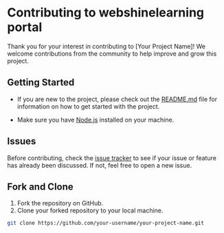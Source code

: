 # Contributing to webshinelearning portal

Thank you for your interest in contributing to [Your Project Name]! We welcome contributions from the community to help improve and grow this project.

## Getting Started

- If you are new to the project, please check out the [README.md](./README.md) file for information on how to get started with the project.

- Make sure you have [Node.js](https://nodejs.org/) installed on your machine.

## Issues

Before contributing, check the [issue tracker](https://github.com/your-username/your-project-name/issues) to see if your issue or feature has already been discussed. If not, feel free to open a new issue.

## Fork and Clone

1. Fork the repository on GitHub.
2. Clone your forked repository to your local machine.

```bash
git clone https://github.com/your-username/your-project-name.git







